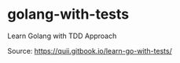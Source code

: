 # golang-with-tests
Learn Golang with TDD Approach

Source: https://quii.gitbook.io/learn-go-with-tests/
